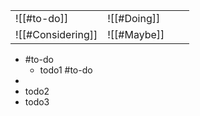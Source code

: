 
|                   |             |     |     |
| ----------------- | ----------- | --- | --- |
| ![[#to-do]]       | ![[#Doing]] |     |     |
| ![[#Considering]] | ![[#Maybe]] |     |     |
- #to-do 
	- todo1 #to-do
-
- todo2
- todo3